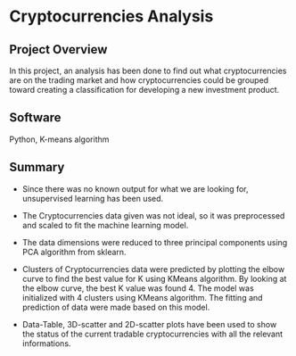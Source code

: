 # Cryptocurrencies Analysis

## Project Overview
In this project, an analysis has been done to find out what cryptocurrencies are on the trading market
and how cryptocurrencies could be grouped toward creating a classification for developing a new 
investment product. 

## Software
Python, K-means algorithm

## Summary
- Since there was no known output for what we are looking for, unsupervised learning has been used. 

- The Cryptocurrencies data given was not ideal, so it was preprocessed and scaled to fit the machine learning
	 model. 

- The data dimensions were reduced to three principal components using PCA algorithm from sklearn.

- Clusters of Cryptocurrencies data were predicted by plotting the elbow curve to find the best value for K 
	using KMeans algorithm. By looking at the elbow curve, the best K value was found 4. The model was initialized 
	with 4 clusters using KMeans algorithm. The fitting and prediction of data were made based on this model.

- Data-Table, 3D-scatter and 2D-scatter plots have been used to show the status of the current tradable 
	cryptocurrencies with all the relevant informations.